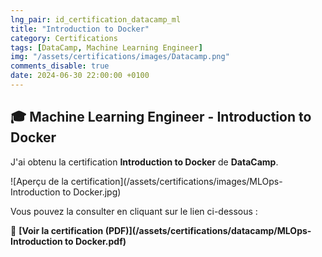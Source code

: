 ```yaml
---
lng_pair: id_certification_datacamp_ml
title: "Introduction to Docker"
category: Certifications
tags: [DataCamp, Machine Learning Engineer]
img: "/assets/certifications/images/Datacamp.png"
comments_disable: true
date: 2024-06-30 22:00:00 +0100
---
```


## 🎓 Machine Learning Engineer - Introduction to Docker

J'ai obtenu la certification **Introduction to Docker** de **DataCamp**.

![Aperçu de la certification](/assets/certifications/images/MLOps-Introduction to Docker.jpg)  

Vous pouvez la consulter en cliquant sur le lien ci-dessous :

📜 **[Voir la certification (PDF)](/assets/certifications/datacamp/MLOps-Introduction to Docker.pdf)** 
